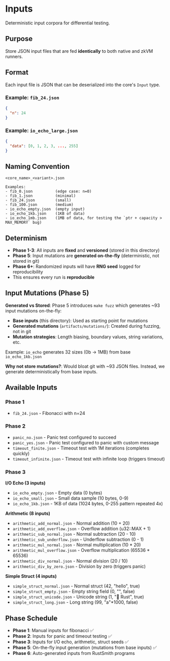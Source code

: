 # Inputs

Deterministic input corpora for differential testing.

## Purpose

Store JSON input files that are fed **identically** to both native and zkVM runners.

## Format

Each input file is JSON that can be deserialized into the core's `Input` type.

### Example: `fib_24.json`
```json
{
  "n": 24
}
```

### Example: `io_echo_large.json`
```json
{
  "data": [0, 1, 2, 3, ..., 255]
}
```

## Naming Convention

```
<core_name>_<variant>.json

Examples:
- fib_0.json          (edge case: n=0)
- fib_1.json          (minimal)
- fib_24.json         (small)
- fib_100.json        (medium)
- io_echo_empty.json  (empty input)
- io_echo_1kb.json    (1KB of data)
- io_echo_1mb.json    (1MB of data, for testing the `ptr + capacity > MAX_MEMORY` bug)
```

## Determinism

- **Phase 1-3**: All inputs are **fixed** and **versioned** (stored in this directory)
- **Phase 5**: Input mutations are **generated on-the-fly** (deterministic, not stored in git)
- **Phase 6+**: Randomized inputs will have **RNG seed** logged for reproducibility
- This ensures every run is **reproducible**

## Input Mutations (Phase 5)

**Generated vs Stored**: Phase 5 introduces `make fuzz` which generates ~93 input mutations on-the-fly:
- **Base inputs** (this directory): Used as starting point for mutations
- **Generated mutations** (`artifacts/mutations/`): Created during fuzzing, not in git
- **Mutation strategies**: Length biasing, boundary values, string variations, etc.

Example: `io_echo` generates 32 sizes (0b → 1MB) from base `io_echo_1kb.json`

**Why not store mutations?**: Would bloat git with ~93 JSON files. Instead, we generate deterministically from base inputs.

## Available Inputs

### Phase 1
- `fib_24.json` - Fibonacci with n=24

### Phase 2
- `panic_no.json` - Panic test configured to succeed
- `panic_yes.json` - Panic test configured to panic with custom message
- `timeout_finite.json` - Timeout test with 1M iterations (completes quickly)
- `timeout_infinite.json` - Timeout test with infinite loop (triggers timeout)

### Phase 3
**I/O Echo (3 inputs)**
- `io_echo_empty.json` - Empty data (0 bytes)
- `io_echo_small.json` - Small data sample (10 bytes, 0-9)
- `io_echo_1kb.json` - 1KB of data (1024 bytes, 0-255 pattern repeated 4x)

**Arithmetic (8 inputs)**
- `arithmetic_add_normal.json` - Normal addition (10 + 20)
- `arithmetic_add_overflow.json` - Overflow addition (u32::MAX + 1)
- `arithmetic_sub_normal.json` - Normal subtraction (20 - 10)
- `arithmetic_sub_underflow.json` - Underflow subtraction (0 - 1)
- `arithmetic_mul_normal.json` - Normal multiplication (10 * 20)
- `arithmetic_mul_overflow.json` - Overflow multiplication (65536 * 65536)
- `arithmetic_div_normal.json` - Normal division (20 / 10)
- `arithmetic_div_by_zero.json` - Division by zero (triggers panic)

**Simple Struct (4 inputs)**
- `simple_struct_normal.json` - Normal struct (42, "hello", true)
- `simple_struct_empty.json` - Empty string field (0, "", false)
- `simple_struct_unicode.json` - Unicode string (1, "🦀 Rust", true)
- `simple_struct_long.json` - Long string (99, "a"*1000, false)

## Phase Schedule

- **Phase 1**: Manual inputs for fibonacci ✅
- **Phase 2**: Inputs for panic and timeout testing ✅
- **Phase 3**: Inputs for I/O echo, arithmetic, struct seeds ✅
- **Phase 5**: On-the-fly input generation (mutations from base inputs) ✅
- **Phase 6**: Auto-generated inputs from RustSmith programs

